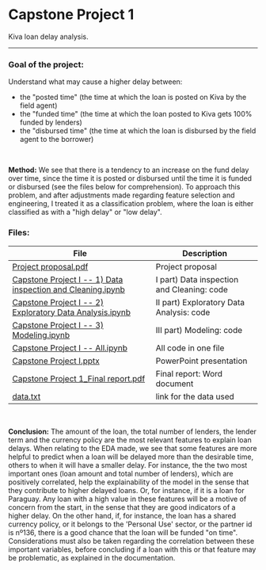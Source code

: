 # Capstone Project 1
Kiva loan delay analysis.

---
### Goal of the project:
Understand what may cause a higher delay between:
* the "posted time" (the time at which the loan is posted on Kiva by the field agent)
* the "funded time" (the time at which the loan posted to Kiva gets 100% funded by lenders)
* the "disbursed time" (the time at which the loan is disbursed by the field agent to the borrower)

<br>

**Method:** We see that there is a tendency to an increase on the fund delay over time, since the time it is posted or disbursed until the time it is funded or disbursed (see the files below for comprehension). To approach this problem, and after adjustments made regarding feature selection and engineering, I treated it as a classification problem, where the loan is either classified as with a "high delay" or "low delay".

### Files:

| File                                                         |    Description                                   |
| ------------------------------------------------------------ | ----------------------------------------------   |
| [Project proposal.pdf](https://github.com/MigBap/Springboard-Capstone-Project-I/blob/master/Capstone%20Project%201_%20Project%20Proposal.pdf)                                         |       Project proposal                           |
| [Capstone Project I -- 1) Data inspection and Cleaning.ipynb](http://bit.ly/2KdtLdF)  |       I part) Data inspection and Cleaning: code |
| [Capstone Project I -- 2) Exploratory Data Analysis.ipynb](http://bit.ly/2SLUa6c)     |       II part) Exploratory Data Analysis: code   |
| [Capstone Project I -- 3) Modeling.ipynb](http://bit.ly/2KaJI4A)                      |       III part) Modeling: code                   |
| [Capstone Project I -- All.ipynb](https://github.com/MigBap/Springboard-Capstone-Project-I/blob/master/Capstone%20Project%20I%20--%20All.ipynb)                              |       All code in one file                       |
| [Capstone Project I.pptx](https://github.com/MigBap/Springboard-Capstone-Project-I/blob/master/Capstone%20Project%20I.pptx)                                      |       PowerPoint presentation                    |
| [Capstone Project 1_Final report.pdf](https://github.com/MigBap/Springboard-Capstone-Project-I/blob/master/Capstone%20Project%201_Final%20report.pdf)                          |       Final report: Word document                |
| [data.txt](https://github.com/MigBap/Springboard-Capstone-Project-I/blob/master/data.txt)                                                     |       link for the data used                     |

<br>

**Conclusion:** The amount of the loan, the total number of lenders, the lender term and the currency policy are the most relevant features to explain loan delays. When relating to the EDA made, we see that some features are more helpful to predict when a loan will be delayed more than the desirable time, others to when it will have a smaller delay. For instance, the the two most important ones (loan amount and total number of lenders), which are positively correlated, help the explainability of the model in the sense that they contribute to higher delayed loans. Or, for instance, if it is a loan for Paraguay. Any loan with a high value in these features will be a motive of concern from the start, in the sense that they are good indicators of a higher delay. On the other hand, if, for instance, the loan has a shared currency policy, or it belongs to the 'Personal Use' sector, or the partner id is nº136, there is a good chance that the loan will be funded "on time". Considerations must also be taken regarding the correlation between these important variables, before concluding if a loan with this or that feature may be problematic, as explained in the documentation. 


